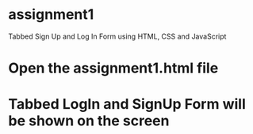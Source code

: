 # assignment1
Tabbed Sign Up and Log In Form using HTML, CSS and JavaScript

# Open the assignment1.html file
# Tabbed LogIn and SignUp Form will be shown on the screen
